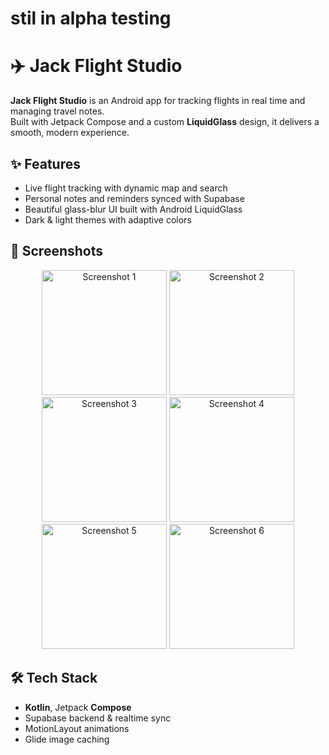 # stil in alpha testing 

# ✈️ Jack Flight Studio

**Jack Flight Studio** is an Android app for tracking flights in real time and managing travel notes.  
Built with Jetpack Compose and a custom **LiquidGlass** design, it delivers a smooth, modern experience.

## ✨ Features
- Live flight tracking with dynamic map and search
- Personal notes and reminders synced with Supabase
- Beautiful glass-blur UI built with Android LiquidGlass
- Dark & light themes with adaptive colors

## 📸 Screenshots

<p align="center">
  <img src="https://github.com/user-attachments/assets/7acfdc3c-b4d8-41ec-a3d3-3ac7abee81e2" alt="Screenshot 1" width="200"/>
  <img src="https://github.com/user-attachments/assets/7e5030a3-e93d-4611-8e69-79c4b18c46ed" alt="Screenshot 2" width="200"/>
  <img src="https://github.com/user-attachments/assets/6ceca656-20d7-46f7-aab1-bb16bb9936da" alt="Screenshot 3" width="200"/>
  <img src="https://github.com/user-attachments/assets/27f37af1-6952-4871-825b-d53b9fc89d6e" alt="Screenshot 4" width="200"/>
  <img src="https://github.com/user-attachments/assets/d936f002-784b-4512-bf97-65ee000d3265" alt="Screenshot 5" width="200"/>
  <img src="https://github.com/user-attachments/assets/729102ec-310d-4800-843b-6ca41bfa2a91" alt="Screenshot 6" width="200"/>
</p>





## 🛠️ Tech Stack
- **Kotlin**, Jetpack **Compose**
- Supabase backend & realtime sync
- MotionLayout animations
- Glide image caching
